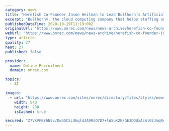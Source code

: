 ```yaml
---
category: news
title: "Herefish Co-Founder Jason Heilman to Lead Bullhorn’s Artificial Intelligence Business Unit"
excerpt: "Bullhorn®, the cloud computing company that helps staffing and recruiting organisations transform their businesses, today announced that Jason Heilman will lead the company’s artificial intelligence (AI) business unit as Senior Vice President,"
publishedDateTime: 2020-10-19T11:19:00Z
originalUrl: "https://www.onrec.com/news/news-archive/herefish-co-founder-jason-heilman-to-lead-bullhorn’s-artificial-intelligence"
webUrl: "https://www.onrec.com/news/news-archive/herefish-co-founder-jason-heilman-to-lead-bullhorn’s-artificial-intelligence"
type: article
quality: 27
heat: 27
published: false

provider:
  name: Online Recruitment
  domain: onrec.com

topics:
  - AI

images:
  - url: "https://www.onrec.com/sites/onrec/directory/files/styles/news_top_teaser__640x240_/public/BH16_logo_orange_blue_stacked.png?itok=WTKYZCOo"
    width: 540
    height: 280
    isCached: true

secured: "Z7VkVPBrhNSv/Ow55C5LUhqldJA99sO7D7+lWSuK2E/GE3DOdxAcml0zJmqRcLKNvL5VQ0YRDuogAb4RK67VMEVFhCE8ooS/eONLD2i9ysVoQm0As0Ix6gP1WlJafQOFs7B1hqLf/5+Y1ULVEE5abPDqmw3gVWc6GpIMuGGr8Glpq8FFjV1oR2R1L/gUSkVZ0TKJsPT/Xfb/j178aqm1wRofBQf9/6qccwmaUHtt0lrVfDbyzsXpwjJ4G7Bf5mI32DdyKBQiaifDZfL8TK2f/LLjHYro5t30MbomT1Y2fkWaVRsdgaC6txUPSHRkglPncdm7VT2/oqqXgi77xzQ9DPYvS0l3LXDVyXW9bFA3w48=;N2yGy9I88eE1PgtqWKpiGQ=="
---
```


